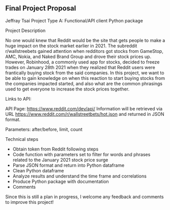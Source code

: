 ## Final Project Proposal

Jeffray Tsai
Project Type A: Functional/API client Python package

Project Description

No one would knew that Reddit would be the site that gets people to make a huge impact on the stock market earlier in 2021. The subreddit r/wallstreebets gained attention when redditors got stocks from GameStop, AMC, Nokia, and Naked Brand Group and drove their stock prices up. However, Robinhood, a commonly used app for stocks, decided to freeze trades on January 28th 2021 when they realized that Reddit users were frantically buying stock from the said companies. In this project, we want to be able to gain knowledge on when this reaction to start buying stocks from the companies impacted started, and also what are the common phrasings used to get everyone to increase the stock prices together.

Links to API: 

API Page: https://www.reddit.com/dev/api/ 
Information will be retrieved via URL https://www.reddit.com/r/wallstreetbets/hot.json and returned in JSON format.

Parameters: after/before, limit, count

Technical steps
-   Obtain token from Reddit following steps
-   Code function with parameters set to filter for words and phrases related to the January 2021 stock price surge
-   Parse JSON format and return into Python dataframe
-   Clean Python dataframe
-   Analyze results and understand the time frame and correlations
-   Produce Python package with documentation
-   Comments

Since this is still a plan in progress, I welcome any feedback and comments to improve this project!
